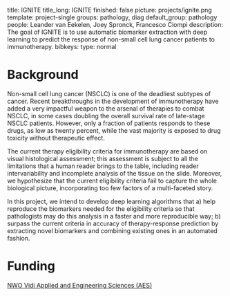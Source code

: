 title: IGNITE 
title_long: IGNITE 
finished: false 
picture: projects/ignite.png
template: project-single
groups: pathology, diag
default_group: pathology 
people: Leander van Eekelen, Joey Spronck, Francesco Ciompi
description: The goal of IGNITE is to use automatic biomarker extraction with deep learning to predict the response of non-small cell lung cancer patients to immunotherapy.
bibkeys: 
type: normal

# Background

Non-small cell lung cancer (NSCLC) is one of the deadliest subtypes of cancer. Recent breakthroughs in the development of immunotherapy have added a very impactful weapon to the arsenal of therapies to combat NSCLC, in some cases doubling the overall survival rate of late-stage NSCLC patients. However, only a fraction of patients responds to these drugs, as low as twenty percent, while the vast majority is exposed to drug toxicity without therapeutic effect.

The current therapy eligibility criteria for immunotherapy are based on visual histological assessment; this assessment is subject to all the limitations that a human reader brings to the table, including reader intervariability and incomplete analysis of the tissue on the slide. Moreover, we hypothesize that the current eligibility criteria fail to capture the whole biological picture, incorporating too few factors of a multi-faceted story.

In this project, we intend to develop deep learning algorithms that
a) help reproduce the biomarkers needed for the eligibility criteria so that pathologists may do this analysis in a faster and more reproducible way;
b) surpass the current criteria in accuracy of therapy-response prediction by extracting novel biomarkers and combining existing ones in an automated fashion.

# Funding
[NWO Vidi Applied and Engineering Sciences (AES)](https://www.nwo.nl/en/applied-and-engineering-sciences-aes)

